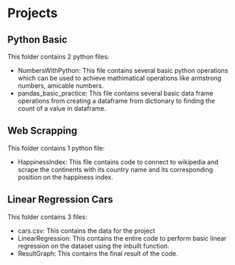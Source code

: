 # Projects

## Python Basic

This folder contains 2 python files:
* NumbersWithPython: This file contains several basic python operations which can be used to achieve mathimatical operations like armstrong numbers, amicable numbers.
* pandas_basic_practice: This file contains several basic data frame operations from creating a dataframe from dictionary to finding the count of a value in dataframe.

## Web Scrapping

This folder contains 1 python file:
* HappinessIndex: This file contains code to connect to wikipedia and scrape the continents with its country name and its corresponding position on the happiness index.


## Linear Regression Cars

This folder contains 3 files:
* cars.csv: This contains the data for the project
* LinearRegression: This contains the entire code to perform basic linear regression on the dataset using the inbuilt function.
* ResultGraph: This contains the final result of the code.
